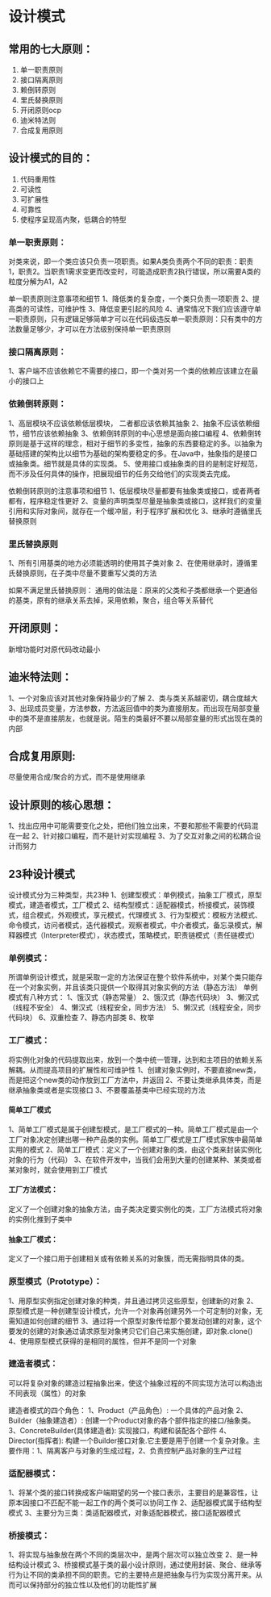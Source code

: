 # 设计模式

## 常用的七大原则：

1. 单一职责原则
2. 接口隔离原则
3. 赖倒转原则
4. 里氏替换原则
5. 开闭原则ocp
6. 迪米特法则
7. 合成复用原则

## 设计模式的目的：

1. 代码重用性
2. 可读性
3. 可扩展性
4. 可靠性
5. 使程序呈现高内聚，低耦合的特型

### 单一职责原则：

对类来说，即一个类应该只负责一项职责。如果A类负责两个不同的职责：职责1，职责2。当职责1需求变更而改变时，可能造成职责2执行错误，所以需要A类的粒度分解为A1，A2

单一职责原则注意事项和细节
1、降低类的复杂度，一个类只负责一项职责
2、提高类的可读性，可维护性
3、降低变更引起的风险
4、通常情况下我们应该遵守单一职责原则，只有逻辑足够简单才可以在代码级违反单一职责原则：只有类中的方法数量足够少，才可以在方法级别保持单一职责原则

### 接口隔离原则：

1、客户端不应该依赖它不需要的接口，即一个类对另一个类的依赖应该建立在最小的接口上	

### 依赖倒转原则：
1、高层模块不应该依赖低层模块， 二者都应该依赖其抽象
2、抽象不应该依赖细节，细节应该依赖抽象
3、依赖倒转原则的中心思想是面向接口编程
4、依赖倒转原则是基于这样的理念，相对于细节的多变性，抽象的东西要稳定的多。以抽象为基础搭建的架构比以细节为基础的架构要稳定的多。在Java中，抽象指的是接口或抽象类。细节就是具体的实现类。
5、使用接口或抽象类的目的是制定好规范，而不涉及任何具体的操作，把展现细节的任务交给他们的实现类去完成。

依赖倒转原则的注意事项和细节
1、低层模块尽量都要有抽象类或接口，或者两者都有，程序稳定性更好
2、变量的声明类型尽量是抽象类或接口，这样我们的变量引用和实际对象间，就存在一个缓冲层，利于程序扩展和优化
3、继承时遵循里氏替换原则

### 里氏替换原则

1、所有引用基类的地方必须能透明的使用其子类对象
2、在使用继承时，遵循里氏替换原则，在子类中尽量不要重写父类的方法

如果不满足里氏替换原则：
通用的做法是：原来的父类和子类都继承一个更通俗的基类，原有的继承关系去掉，采用依赖，聚合，组合等关系替代

## 开闭原则：
新增功能时对原代码改动最小

## 迪米特法则：
1、一个对象应该对其他对象保持最少的了解
2、类与类关系越密切，耦合度越大
3、出现成员变量，方法参数，方法返回值中的类为直接朋友。而出现在局部变量中的类不是直接朋友，也就是说。陌生的类最好不要以局部变量的形式出现在类的内部

## 合成复用原则:
尽量使用合成/聚合的方式，而不是使用继承

## 设计原则的核心思想：
1、找出应用中可能需要变化之处，把他们独立出来，不要和那些不需要的代码混在一起
2、针对接口编程，而不是针对实现编程
3、为了交互对象之间的松耦合设计而努力

## 23种设计模式

设计模式分为三种类型，共23种
1、创建型模式：单例模式，抽象工厂模式，原型模式，建造者模式，工厂模式
2、结构型模式：适配器模式，桥接模式，装饰模式，组合模式，外观模式，享元模式，代理模式
3、行为型模式：模板方法模式、命令模式，访问者模式，迭代器模式，观察者模式，中介者模式，备忘录模式，解释器模式（Interpreter模式），状态模式，策略模式，职责链模式（责任链模式）

### 单例模式：

所谓单例设计模式，就是采取一定的方法保证在整个软件系统中，对某个类只能存在一个对象实例，并且该类只提供一个取得其对象实例的方法（静态方法）
单例模式有八种方式：
1、饿汉式（静态常量）
2、饿汉式（静态代码块）
3、懒汉式（线程不安全）
4、懒汉式（线程安全，同步方法）
5、懒汉式（线程安全，同步代码块）
6、双重检查
7、静态内部类
8、枚举

### 工厂模式：
将实例化对象的代码提取出来，放到一个类中统一管理，达到和主项目的依赖关系解耦。从而提高项目的扩展性和可维护性
1、创建对象实例时，不要直接new类，而是把这个new类的动作放到工厂方法中，并返回
2、不要让类继承具体类，而是继承抽象类或者是实现接口
3、不要覆盖基类中已经实现的方法

#### 简单工厂模式

1、简单工厂模式是属于创建型模式，是工厂模式的一种。简单工厂模式是由一个工厂对象决定创建出哪一种产品类的实例。简单工厂模式是工厂模式家族中最简单实用的模式
2、简单工厂模式：定义了一个创建对象的类，由这个类来封装实例化对象的行为（代码）
3、在软件开发中，当我们会用到大量的创建某种、某类或者某对象时，就会使用到工厂模式

#### 工厂方法模式：

定义了一个创建对象的抽象方法，由子类决定要实例化的类，工厂方法模式将对象的实例化推到子类中

#### 抽象工厂模式：
定义了一个接口用于创建相关或有依赖关系的对象簇，而无需指明具体的类。

### 原型模式（Prototype）：
1、用原型实例指定创建对象的种类，并且通过拷贝这些原型，创建新的对象
2、原型模式是一种创建型设计模式，允许一个对象再创建另外一个可定制的对象，无需知道如何创建的细节
3、通过将一个原型对象传给那个要发动创建的对象，这个要发的创建的对象通过请求原型对象拷贝它们自己来实施创建，即对象.clone()
4、使用原型模式获得的是相同的属性，但并不是同一个对象

### 建造者模式：
可以将复杂对象的建造过程抽象出来，使这个抽象过程的不同实现方法可以构造出不同表现（属性）的对象

建造者模式的四个角色：
1、Product（产品角色）: 一个具体的产品对象
2、Builder（抽象建造者）: 创建一个Product对象的各个部件指定的接口/抽象类。
3、ConcreteBuilder(具体建造者): 实现接口，构建和装配各个部件
4、Director(指挥者): 构建一个Builder接口对象.它主要是用于创建一个复杂对象。主要作用：1、隔离客户与对象的生成过程，2、负责控制产品对象的生产过程

### 适配器模式：
1、将某个类的接口转换成客户端期望的另一个接口表示，主要目的是兼容性，让原本因接口不匹配不能一起工作的两个类可以协同工作
2、适配器模式属于结构型模式
3、主要分为三类：类适配器模式，对象适配器模式，接口适配器模式

### 桥接模式：
1、将实现与抽象放在两个不同的类层次中，是两个层次可以独立改变
2、是一种结构设计模式
3、桥接模式基于类的最小设计原则，通过使用封装、聚合、继承等行为让不同的类承担不同的职责。它的主要特点是把抽象与行为实现分离开来。从而可以保持部分的独立性以及他们的功能性扩展

